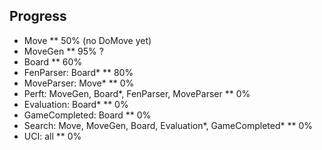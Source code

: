 ## Progress

* Move
** 50% (no DoMove yet)
* MoveGen
** 95% ?
* Board
** 60%
* FenParser: Board*
** 80%
* MoveParser: Move*
** 0%
* Perft: MoveGen, Board*, FenParser, MoveParser
** 0%
* Evaluation: Board*
** 0%
* GameCompleted: Board
** 0%
* Search: Move, MoveGen, Board, Evaluation*, GameCompleted*
** 0%
* UCI: all
** 0%
